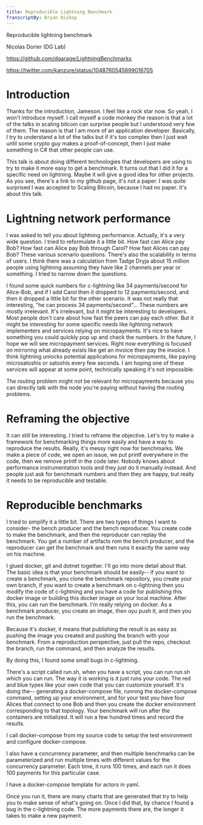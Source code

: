 ```yaml
---
title: Reproducible Lightning Benchmark
TranscriptBy: Bryan Bishop
---
```


Reproducible lightning benchmark

Nicolas Dorier (DG Lab)

<https://github.com/dgarage/LightningBenchmarks>

<https://twitter.com/kanzure/status/1048760545699016705>

# Introduction

Thanks for the introduction, Jameson. I feel like a rock star now. So yeah, I won't introduce myself. I call myself a code monkey the reason is that a lot of the talks in scaling bitcoin can surprise people but I understood very few of them. The reason is that I am more of an application developer. Basically, I try to understand a lot of the talks but if it's too complex then I just wait until some crypto guy makes a proof-of-concept, then I just make something in C# that other people can use.

This talk is about doing different technologies that developers are using to try to make it more easy to get a benchmark. It turns out that I did it for a specific need on lightning. Maybe it will give a good idea for other projects. As you see, there's a link to my github page, it's not a paper. I was quite surprised I was accepted to Scaling Bitcoin, because I had no paper. It's about this talk.

# Lightning network performance

I was asked to tell you about lightning performance. Actually, it's a very wide question. I tried to reformulate it a little bit. How fast can Alice pay Bob? How fast can Alice pay Bob through Carol? How fast Alices can pay Bob? These various scenario questions. There's also the scalability in terms of users. I think there was a calculation from Tadge Dryja about 15 million people using lightning assuming they have like 2 channels per year or something. I tried to narrow down the questions.

I found some quick numbers for c-lightning like 34 payments/second for Alice-Bob, and if I add Carol then it dropped to 12 payments/second, and then it dropped a little bit for the other scenario. It was not really that interesting, "he can process 34 payments/second"... These numbers are mostly irrelevant. It's irrelevant, but it might be interesting to developers. Most people don't care about how fast the peers can pay each other. But it might be interesting for some specific needs like lightning network implementers and services relying on micropayments. It's nice to have something you could quickly pop up and check the numbers. In the future, I hope we will see micropayment services. Right now everything is focused on mirroring what already exists like get an invoice then pay the invoice. I think lightning unlocks potential applications for micropayments, like paying microsatoshis or satoshis every few seconds. I am hoping one of these services will appear at some point, technically speaking it's not impossible.

The routing problem might not be relevant for micropayments because you can directly talk with the node you're paying without having the routing problems.

# Reframing the objective

It can still be interesting. I tried to reframe the objective. Let's try to make a framework for benchmarking things more easily and have a way to reproduce the results. Really, it's messy right now for benchmarks. We make a piece of code, we open an issue, we put printf everywhere in the code, then we remove printf in the code later. Nobody knows about performance instrumentation tools and they just do it manually instead. And people just ask for benchmark numbers and then they are happy, but really it needs to be reproducible and testable.

# Reproducible benchmarks

I tried to simplify it a little bit. There are two types of things I want to consider- the bench producer and the bench reproducer. You create code to make the benchmark, and then the reproducer can replay the benchmark. You get a number of artifacts rom the bench producer, and the reproducer can get the benchmark and then runs it exactly the same way on his machine.

I glued docker, git and dotnet together. I'll go into more detail about that. The basic idea is that your benchmark should be easily-- if you want to create a benchmark, you clone the benchmark repository, you create your own branch, if you want to create a benchmark on c-lightning then you modify the code of c-lightning and you have a code for publishing this docker image or building this docker image on your local machine. After this, you can run the benchmark. I'm really relying on docker. As a benchmark producer, you create an image, then oyu push it, and then you run the benchmark.

Because it's docker, it means that publishing the result is as easy as pushing the image you created and pushing the branch with your benchmark. From a reproduction perspective, just pull the repo, checkout the branch, run the command, and then analyze the results.

By doing this, I found some small bugs in c-lightning.

There's a script called run.sh, when you have a script, you can run run.sh which you can run. The way it is working is it just runs your code. The red and blue types like your own code that you can customize yourself. It's doing the-- generating a docker-compose file, running the docker-compose command, setting up your environment, and for your test you have four Alices that connect to one Bob and then you create the docker environment corresponding to that topology. Your benchmark will run after the containers are initialized. It will run a few hundred times and record the results.

I call docker-compose from my source code to setup the test environment and configure docker-compose.

I also have a concurrency parameter, and then multiple benchmarks can be parameterized and run multiple times with different values for the concurrency parameter. Each time, it runs 100 times, and each run it does 100 payments for this particular case.

I have a docker-compose template for actors in yaml.

Once you run it, there are many charts that are generated that try to help you to make sense of what's going on. Once I did that, by chance I found a bug in the c-lightning code. The more payments there are, the longer it takes to make a new payment.


